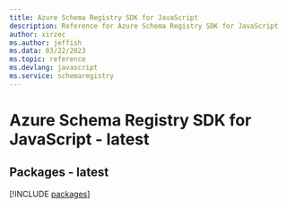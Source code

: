 ```yaml
---
title: Azure Schema Registry SDK for JavaScript
description: Reference for Azure Schema Registry SDK for JavaScript
author: xirzec
ms.author: jeffish
ms.data: 03/22/2023
ms.topic: reference
ms.devlang: javascript
ms.service: schemaregistry
---
```

# Azure Schema Registry SDK for JavaScript - latest
## Packages - latest
[!INCLUDE [packages](schema-registry-index.md)]